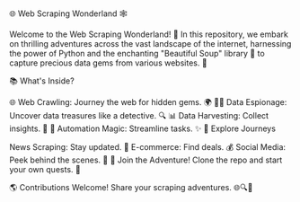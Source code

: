 🌐 Web Scraping Wonderland 🕸️

Welcome to the Web Scraping Wonderland! 🚀 In this repository, we embark on thrilling adventures across the vast landscape of the internet, harnessing the power of Python and the enchanting "Beautiful Soup" library 🍲 to capture precious data gems from various websites. 💎

📚 What's Inside?

🌐 Web Crawling: Journey the web for hidden gems. 🌍
🕵️‍♂️ Data Espionage: Uncover data treasures like a detective. 🔍
📊 Data Harvesting: Collect insights. 🌱
🚀 Automation Magic: Streamline tasks. ✨
🔗 Explore Journeys

News Scraping: Stay updated. 📰
E-commerce: Find deals. 💰
Social Media: Peek behind the scenes. 📱
🔮 Join the Adventure!
Clone the repo and start your own quests. 🌟

🌎 Contributions Welcome!
Share your scraping adventures. 🌐🔍🌟
